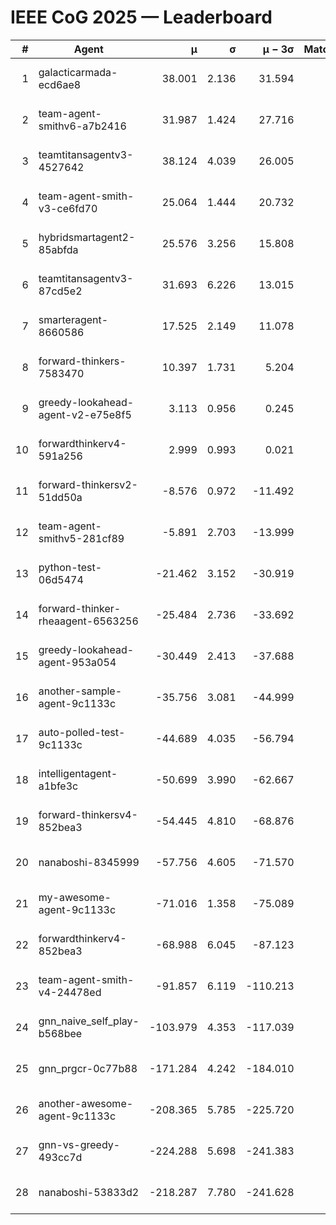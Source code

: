 # IEEE CoG 2025 — Leaderboard

| # | Agent | μ | σ | μ − 3σ | Matches | Updated |
|---:|---|---:|---:|---:|---:|---|
| 1 | galacticarmada-ecd6ae8 | 38.001 | 2.136 | 31.594 | 140 | 2025-08-17 10:52 |
| 2 | team-agent-smithv6-a7b2416 | 31.987 | 1.424 | 27.716 | 140 | 2025-08-17 10:52 |
| 3 | teamtitansagentv3-4527642 | 38.124 | 4.039 | 26.005 | 120 | 2025-08-17 10:52 |
| 4 | team-agent-smith-v3-ce6fd70 | 25.064 | 1.444 | 20.732 | 120 | 2025-08-17 10:52 |
| 5 | hybridsmartagent2-85abfda | 25.576 | 3.256 | 15.808 | 100 | 2025-08-17 10:52 |
| 6 | teamtitansagentv3-87cd5e2 | 31.693 | 6.226 | 13.015 | 120 | 2025-08-17 10:52 |
| 7 | smarteragent-8660586 | 17.525 | 2.149 | 11.078 | 40 | 2025-08-17 10:52 |
| 8 | forward-thinkers-7583470 | 10.397 | 1.731 | 5.204 | 80 | 2025-08-17 10:52 |
| 9 | greedy-lookahead-agent-v2-e75e8f5 | 3.113 | 0.956 | 0.245 | 180 | 2025-08-17 10:52 |
| 10 | forwardthinkerv4-591a256 | 2.999 | 0.993 | 0.021 | 105 | 2025-08-17 10:52 |
| 11 | forward-thinkersv2-51dd50a | -8.576 | 0.972 | -11.492 | 160 | 2025-08-17 10:52 |
| 12 | team-agent-smithv5-281cf89 | -5.891 | 2.703 | -13.999 | 120 | 2025-08-17 10:52 |
| 13 | python-test-06d5474 | -21.462 | 3.152 | -30.919 | 20 | 2025-08-17 10:52 |
| 14 | forward-thinker-rheaagent-6563256 | -25.484 | 2.736 | -33.692 | 120 | 2025-08-17 10:52 |
| 15 | greedy-lookahead-agent-953a054 | -30.449 | 2.413 | -37.688 | 20 | 2025-08-17 10:52 |
| 16 | another-sample-agent-9c1133c | -35.756 | 3.081 | -44.999 | 60 | 2025-08-17 10:52 |
| 17 | auto-polled-test-9c1133c | -44.689 | 4.035 | -56.794 | 40 | 2025-08-17 10:52 |
| 18 | intelligentagent-a1bfe3c | -50.699 | 3.990 | -62.667 | 124 | 2025-08-17 10:52 |
| 19 | forward-thinkersv4-852bea3 | -54.445 | 4.810 | -68.876 | 61 | 2025-08-17 10:52 |
| 20 | nanaboshi-8345999 | -57.756 | 4.605 | -71.570 | 40 | 2025-08-17 10:52 |
| 21 | my-awesome-agent-9c1133c | -71.016 | 1.358 | -75.089 | 260 | 2025-08-17 10:52 |
| 22 | forwardthinkerv4-852bea3 | -68.988 | 6.045 | -87.123 | 88 | 2025-08-17 10:52 |
| 23 | team-agent-smith-v4-24478ed | -91.857 | 6.119 | -110.213 | 200 | 2025-08-17 10:52 |
| 24 | gnn_naive_self_play-b568bee | -103.979 | 4.353 | -117.039 | 100 | 2025-08-17 10:52 |
| 25 | gnn_prgcr-0c77b88 | -171.284 | 4.242 | -184.010 | 160 | 2025-08-17 10:52 |
| 26 | another-awesome-agent-9c1133c | -208.365 | 5.785 | -225.720 | 200 | 2025-08-17 10:52 |
| 27 | gnn-vs-greedy-493cc7d | -224.288 | 5.698 | -241.383 | 80 | 2025-08-17 10:52 |
| 28 | nanaboshi-53833d2 | -218.287 | 7.780 | -241.628 | 180 | 2025-08-17 10:52 |
